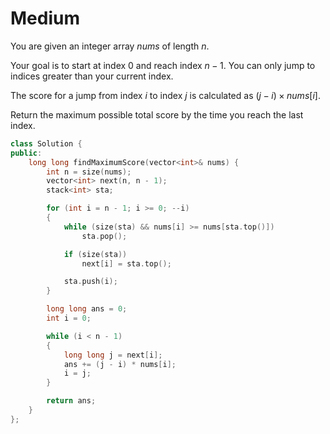 # Medium

You are given an integer array $nums$ of length $n$.

Your goal is to start at index $0$ and reach index $n - 1$. You can only jump to indices greater than your current index.

The score for a jump from index $i$ to index $j$ is calculated as $(j - i) \times nums[i]$.

Return the maximum possible total score by the time you reach the last index.

```cpp
class Solution {
public:
    long long findMaximumScore(vector<int>& nums) {
        int n = size(nums);
        vector<int> next(n, n - 1);
        stack<int> sta;

        for (int i = n - 1; i >= 0; --i)
        {
            while (size(sta) && nums[i] >= nums[sta.top()])
                sta.pop();

            if (size(sta))
                next[i] = sta.top();

            sta.push(i);
        }

        long long ans = 0;
        int i = 0;

        while (i < n - 1)
        {
            long long j = next[i];
            ans += (j - i) * nums[i];
            i = j;
        }

        return ans;
    }
};
```
